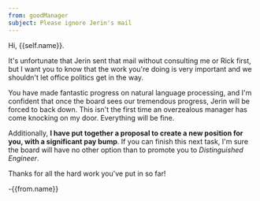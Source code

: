 ```yaml
---
from: goodManager
subject: Please ignore Jerin's mail
---
```

Hi, {{self.name}}.

It's unfortunate that Jerin sent that mail without consulting me or Rick first, but I want you to know that the work you're doing is very important and we shouldn't let office politics get in the way.

You have made fantastic progress on natural language processing, and I'm confident that once the board sees our tremendous progress, Jerin will be forced to back down. This isn't the first time an overzealous manager has come knocking on my door. Everything will be fine.

Additionally, **I have put together a proposal to create a new position for you, with a significant pay bump**. If you can finish this next task, I'm sure the board will have no other option than to promote you to *Distinguished Engineer*.

Thanks for all the hard work you've put in so far!

-{{from.name}}
